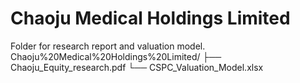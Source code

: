 # Chaoju Medical Holdings Limited
Folder for research report and valuation model.
Chaoju%20Medical%20Holdings%20Limited/
 ├── Chaoju_Equity_research.pdf
 └── CSPC_Valuation_Model.xlsx

